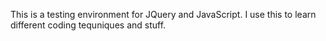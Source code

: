 This is a testing environment for JQuery and JavaScript. 
I use this to learn different coding tequniques and stuff.
